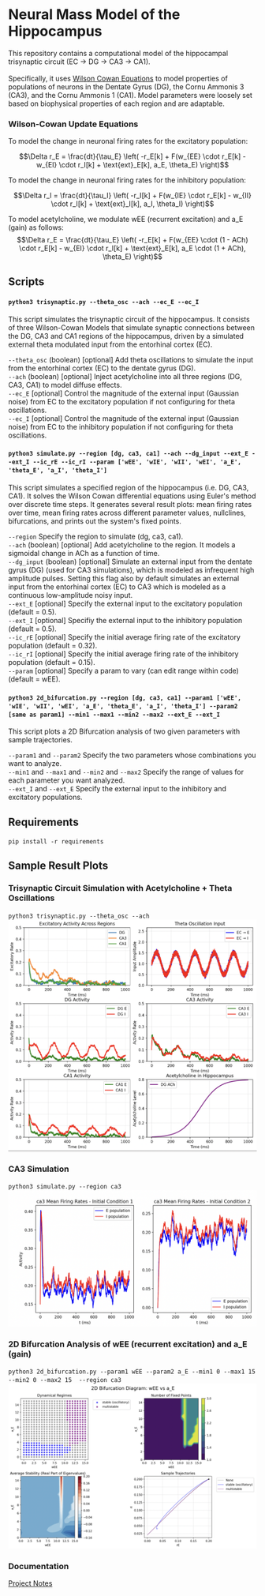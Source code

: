 # Neural Mass Model of the Hippocampus

This repository contains a computational model of the hippocampal trisynaptic circuit (EC -> DG -> CA3 -> CA1).
<br>
<br>
Specifically, it uses [Wilson Cowan Equations](https://pubmed.ncbi.nlm.nih.gov/4332108/) to model properties of populations of neurons in the Dentate Gyrus (DG), the Cornu Ammonis 3 (CA3), and the Cornu Ammonis 1 (CA1). Model parameters were loosely set based on biophysical properties of each region and are adaptable. 

### Wilson-Cowan Update Equations
To model the change in neuronal firing rates for the excitatory population:

$$\Delta r_E = \frac{dt}{\tau_E} \left( -r_E[k] + F(w_{EE} \cdot r_E[k] - w_{EI} \cdot r_I[k] + \text{ext}_E[k], a_E, \theta_E) \right)$$

To model the change in neuronal firing rates for the inhibitory population:

$$\Delta r_I = \frac{dt}{\tau_I} \left( -r_I[k] + F(w_{IE} \cdot r_E[k] - w_{II} \cdot r_I[k] + \text{ext}_I[k], a_I, \theta_I) \right)$$

To model acetylcholine, we modulate wEE (recurrent excitation) and a_E (gain) as follows:
$$\Delta r_E = \frac{dt}{\tau_E} \left( -r_E[k] + F(w_{EE} \cdot (1 - ACh) \cdot r_E[k] - w_{EI} \cdot r_I[k] + \text{ext}_E[k], a_E \cdot (1 + ACh), \theta_E) \right)$$

## Scripts

#### `python3 trisynaptic.py --theta_osc --ach --ec_E --ec_I`
This script simulates the trisynaptic circuit of the hippocampus. It consists of three Wilson-Cowan Models that simulate synaptic connections between the DG, CA3 and CA1 regions of the hippocampus, driven by a simulated external theta modulated input from the entorhinal cortex (EC).

`--theta_osc` (boolean) [optional] Add theta oscillations to simulate the input from the entorhinal cortex (EC) to the dentate gyrus (DG). <br>
`--ach` (boolean) [optional] Inject acetylcholine into all three regions (DG, CA3, CA1) to model diffuse effects. <br>
`--ec_E` [optional] Control the magnitude of the external input (Gaussian noise) from EC to the excitatory population if not configuring for theta oscillations. <br>
`--ec_I` [optional] Control the magnitude of the external input (Gaussian noise) from EC to the inhibitory population if not configuring for theta oscillations. <br>

#### `python3 simulate.py --region [dg, ca3, ca1] --ach --dg_input --ext_E --ext_I --ic_rE --ic_rI --param ['wEE', 'wIE', 'wII', 'wEI', 'a_E', 'theta_E', 'a_I', 'theta_I']`
This script simulates a specified region of the hippocampus (i.e. DG, CA3, CA1). It solves the Wilson Cowan differential equations using Euler's method over discrete time steps. It generates several result plots: mean firing rates over time, mean firing rates across different parameter values, nullclines, bifurcations, and prints out the system's fixed points.

`--region` Specify the region to simulate (dg, ca3, ca1). <br>
`--ach` (boolean) [optional] Add acetylcholine to the region. It models a sigmoidal change in ACh as a function of time. <br>
`--dg_input` (boolean) [optional] Simulate an external input from the dentate gyrus (DG) (used for CA3 simulations), which is modeled as infrequent high amplitude pulses. Setting this flag also by default simulates an external input from the entorhinal cortex (EC) to CA3 which is modeled as a continuous low-amplitude noisy input. <br>
`--ext_E` [optional] Specify the external input to the excitatory population (default = 0.5). <br>
`--ext_I` [optional] Specifiy the external input to the inhibitory population (default = 0.5). <br>
`--ic_rE` [optional] Specify the initial average firing rate of the excitatory population (default = 0.32). <br>
`--ic_rI` [optional] Specify the initial average firing rate of the inhibitory population (default = 0.15). <br>
`--param` [optional] Specify a param to vary (can edit range within code) (default = wEE). <br>

#### `python3 2d_bifurcation.py --region [dg, ca3, ca1] --param1 ['wEE', 'wIE', 'wII', 'wEI', 'a_E', 'theta_E', 'a_I', 'theta_I'] --param2 [same as param1] --min1 --max1 --min2 --max2 --ext_E --ext_I` 
This script plots a 2D Bifurcation analysis of two given parameters with sample trajectories.

`--param1` and `--param2` Specify the two parameters whose combinations you want to analyze. <br>
`--min1` and `--max1` and `--min2` and `--max2` Specify the range of values for each parameter you want analyzed. <br>
`--ext_I` and `--ext_E` Specify the external input to the inhibitory and excitatory populations. <br>

## Requirements
`pip install -r requirements`

## Sample Result Plots
### Trisynaptic Circuit Simulation with Acetylcholine + Theta Oscillations
`python3 trisynaptic.py --theta_osc --ach` <br>
![Trisynaptic Circuit](/sample_plots/trisynaptic_plot.png)

### CA3 Simulation 
`python3 simulate.py --region ca3` <br>
![CA3 Firing Rates](/sample_plots/ca3_frs.png)

### 2D Bifurcation Analysis of wEE (recurrent excitation) and a_E (gain)
`python3 2d_bifurcation.py --param1 wEE --param2 a_E --min1 0 --max1 15 --min2 0 --max2 15  --region ca3` <br>
![2D Bifurcation](/sample_plots/bifurcation.png)

### Documentation
[Project Notes](https://www.notion.so/elizabethzhu/Models-of-Acetylcholine-in-the-Hippocampus-2258fb7162d1802298f1f894bb8f8750?source=copy_link)
